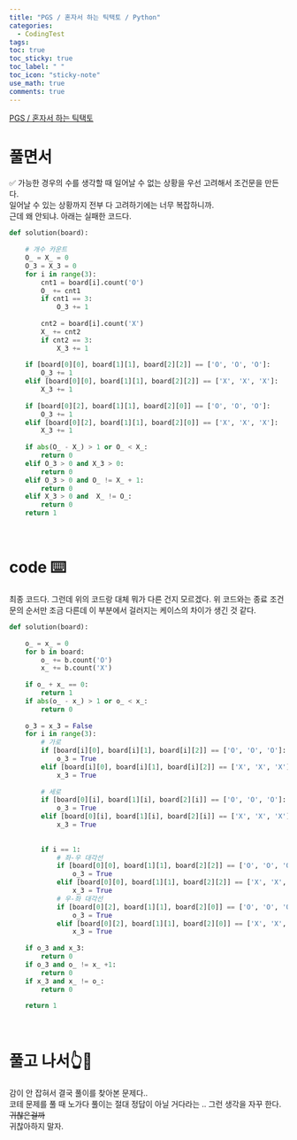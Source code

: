 ```yaml
---
title: "PGS / 혼자서 하는 틱택토 / Python"
categories:
  - CodingTest
tags:
toc: true
toc_sticky: true
toc_label: " "
toc_icon: "sticky-note"
use_math: true
comments: true
---
```


[PGS / 혼자서 하는 틱택토](https://school.programmers.co.kr/learn/courses/30/lessons/160585) 

# 풀면서
✅ 가능한 경우의 수를 생각할 때 일어날 수 없는 상황을 우선 고려해서 조건문을 만든다.         
일어날 수 있는 상황까지 전부 다 고려하기에는 너무 복잡하니까.      
근데 왜 안되냐. 아래는 실패한 코드다.     
```python
def solution(board):
    
    # 개수 카운트
    O_ = X_ = 0
    O_3 = X_3 = 0
    for i in range(3):
        cnt1 = board[i].count('O')
        O_ += cnt1
        if cnt1 == 3:
            O_3 += 1
        
        cnt2 = board[i].count('X')
        X_ += cnt2
        if cnt2 == 3:
            X_3 += 1
        
    if [board[0][0], board[1][1], board[2][2]] == ['O', 'O', 'O']:
        O_3 += 1
    elif [board[0][0], board[1][1], board[2][2]] == ['X', 'X', 'X']:
        X_3 += 1
    
    if [board[0][2], board[1][1], board[2][0]] == ['O', 'O', 'O']:
        O_3 += 1
    elif [board[0][2], board[1][1], board[2][0]] == ['X', 'X', 'X']:
        X_3 += 1
        
    if abs(O_ - X_) > 1 or O_ < X_:
        return 0
    elif O_3 > 0 and X_3 > 0:
        return 0
    elif O_3 > 0 and O_ != X_ + 1:
        return 0
    elif X_3 > 0 and  X_ != O_:
        return 0
    return 1
```
<br/>

# code ⌨️
최종 코드다. 그런데 위의 코드랑 대체 뭐가 다른 건지 모르겠다. 위 코드와는 종료 조건문의 순서만 조금 다른데 이 부분에서 걸러지는 케이스의 차이가 생긴 것 같다.
```python
def solution(board):
    
    o_ = x_ = 0
    for b in board:
        o_ += b.count('O')
        x_ += b.count('X')
        
    if o_ + x_ == 0:
        return 1
    if abs(o_ - x_) > 1 or o_ < x_:
        return 0
    
    o_3 = x_3 = False
    for i in range(3):
        # 가로
        if [board[i][0], board[i][1], board[i][2]] == ['O', 'O', 'O']:
            o_3 = True
        elif [board[i][0], board[i][1], board[i][2]] == ['X', 'X', 'X']:
            x_3 = True
            
        # 세로
        if [board[0][i], board[1][i], board[2][i]] == ['O', 'O', 'O']:
            o_3 = True
        elif [board[0][i], board[1][i], board[2][i]] == ['X', 'X', 'X']:
            x_3 = True
            
        
        if i == 1:
            # 좌-우 대각선
            if [board[0][0], board[1][1], board[2][2]] == ['O', 'O', 'O']:
                o_3 = True
            elif [board[0][0], board[1][1], board[2][2]] == ['X', 'X', 'X']:
                x_3 = True
            # 우-좌 대각선
            if [board[0][2], board[1][1], board[2][0]] == ['O', 'O', 'O']:
                o_3 = True
            elif [board[0][2], board[1][1], board[2][0]] == ['X', 'X', 'X']:
                x_3 = True
    
    if o_3 and x_3:
        return 0
    if o_3 and o_ != x_ +1:
        return 0
    if x_3 and x_ != o_:
        return 0
    
    return 1
```
<br/>

# 풀고 나서👆👀
감이 안 잡혀서 결국 풀이를 찾아본 문제다..        
코테 문제를 풀 때 노가다 풀이는 절대 정답이 아닐 거다라는 .. 그런 생각을 자꾸 한다. ~~귀찮은걸까~~           
귀찮아하지 말자.

